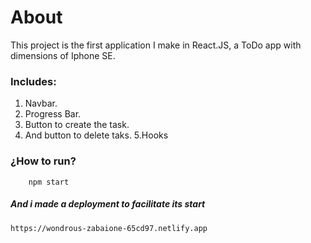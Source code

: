 # About
This project is the first application I make in React.JS, a ToDo app with dimensions of Iphone SE.

### Includes:
1. Navbar.
2. Progress Bar.
3. Button to create the task.
4. And button to delete taks.
5.Hooks


### ¿How to run? 

        npm start
        
##### And i made a deployment to facilitate its start

    https://wondrous-zabaione-65cd97.netlify.app
